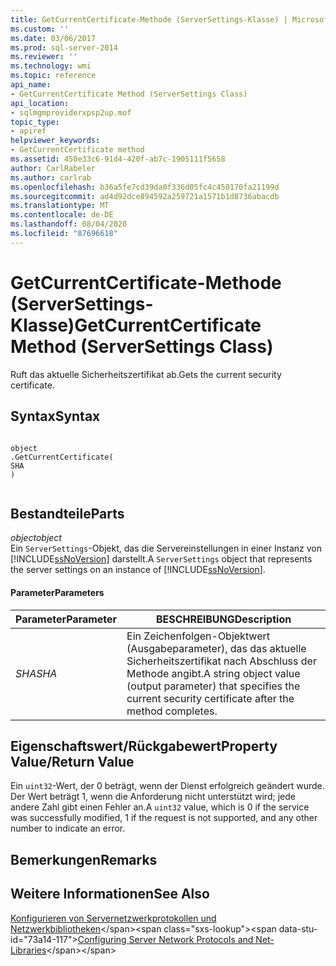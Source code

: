```yaml
---
title: GetCurrentCertificate-Methode (ServerSettings-Klasse) | Microsoft-Dokumentation
ms.custom: ''
ms.date: 03/06/2017
ms.prod: sql-server-2014
ms.reviewer: ''
ms.technology: wmi
ms.topic: reference
api_name:
- GetCurrentCertificate Method (ServerSettings Class)
api_location:
- sqlmgmproviderxpsp2up.mof
topic_type:
- apiref
helpviewer_keywords:
- GetCurrentCertificate method
ms.assetid: 450e33c6-91d4-420f-ab7c-1905111f5658
author: CarlRabeler
ms.author: carlrab
ms.openlocfilehash: b36a5fe7cd39da0f336d05fc4c450170fa21199d
ms.sourcegitcommit: ad4d92dce894592a259721a1571b1d8736abacdb
ms.translationtype: MT
ms.contentlocale: de-DE
ms.lasthandoff: 08/04/2020
ms.locfileid: "87696618"
---
```

# <a name="getcurrentcertificate-method-serversettings-class"></a><span data-ttu-id="73a14-102">GetCurrentCertificate-Methode (ServerSettings-Klasse)</span><span class="sxs-lookup"><span data-stu-id="73a14-102">GetCurrentCertificate Method (ServerSettings Class)</span></span>
  <span data-ttu-id="73a14-103">Ruft das aktuelle Sicherheitszertifikat ab.</span><span class="sxs-lookup"><span data-stu-id="73a14-103">Gets the current security certificate.</span></span>  
  
## <a name="syntax"></a><span data-ttu-id="73a14-104">Syntax</span><span class="sxs-lookup"><span data-stu-id="73a14-104">Syntax</span></span>  
  
```  
  
object  
.GetCurrentCertificate(  
SHA  
)  
  
```  
  
## <a name="parts"></a><span data-ttu-id="73a14-105">Bestandteile</span><span class="sxs-lookup"><span data-stu-id="73a14-105">Parts</span></span>  
 <span data-ttu-id="73a14-106">*object*</span><span class="sxs-lookup"><span data-stu-id="73a14-106">*object*</span></span>  
 <span data-ttu-id="73a14-107">Ein `ServerSettings`-Objekt, das die Servereinstellungen in einer Instanz von [!INCLUDE[ssNoVersion](../../../includes/ssnoversion-md.md)] darstellt.</span><span class="sxs-lookup"><span data-stu-id="73a14-107">A `ServerSettings` object that represents the server settings on an instance of [!INCLUDE[ssNoVersion](../../../includes/ssnoversion-md.md)].</span></span>  
  
#### <a name="parameters"></a><span data-ttu-id="73a14-108">Parameter</span><span class="sxs-lookup"><span data-stu-id="73a14-108">Parameters</span></span>  
  
|<span data-ttu-id="73a14-109">Parameter</span><span class="sxs-lookup"><span data-stu-id="73a14-109">Parameter</span></span>|<span data-ttu-id="73a14-110">BESCHREIBUNG</span><span class="sxs-lookup"><span data-stu-id="73a14-110">Description</span></span>|  
|---------------|-----------------|  
|<span data-ttu-id="73a14-111">*SHA*</span><span class="sxs-lookup"><span data-stu-id="73a14-111">*SHA*</span></span>|<span data-ttu-id="73a14-112">Ein Zeichenfolgen-Objektwert (Ausgabeparameter), das das aktuelle Sicherheitszertifikat nach Abschluss der Methode angibt.</span><span class="sxs-lookup"><span data-stu-id="73a14-112">A string object value (output parameter) that specifies the current security certificate after the method completes.</span></span>|  
  
## <a name="property-valuereturn-value"></a><span data-ttu-id="73a14-113">Eigenschaftswert/Rückgabewert</span><span class="sxs-lookup"><span data-stu-id="73a14-113">Property Value/Return Value</span></span>  
 <span data-ttu-id="73a14-114">Ein `uint32`-Wert, der 0 beträgt, wenn der Dienst erfolgreich geändert wurde. Der Wert beträgt 1, wenn die Anforderung nicht unterstützt wird; jede andere Zahl gibt einen Fehler an.</span><span class="sxs-lookup"><span data-stu-id="73a14-114">A `uint32` value, which is 0 if the service was successfully modified, 1 if the request is not supported, and any other number to indicate an error.</span></span>  
  
## <a name="remarks"></a><span data-ttu-id="73a14-115">Bemerkungen</span><span class="sxs-lookup"><span data-stu-id="73a14-115">Remarks</span></span>  
  
## <a name="see-also"></a><span data-ttu-id="73a14-116">Weitere Informationen</span><span class="sxs-lookup"><span data-stu-id="73a14-116">See Also</span></span>  
 <span data-ttu-id="73a14-117">[Konfigurieren von Servernetzwerkprotokollen und Netzwerkbibliotheken](https://msdn.microsoft.com/library/ms177485\(v=sql.100\).aspx)</span><span class="sxs-lookup"><span data-stu-id="73a14-117">[Configuring Server Network Protocols and Net-Libraries](https://msdn.microsoft.com/library/ms177485\(v=sql.100\).aspx)</span></span>  
  
  
